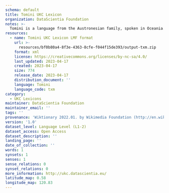 ```yaml
---
schema: default
title: Tomini UKC Lexicon
organization: DataScientia Foundation
notes: >-
  Tomini is a language from the Austronesian family, spoken in Oceania. The UKC Lexicon of Tomini is represented as a lexico-semantic network. It consists of words, word senses, synsets, as well as sense-level and synset-level relationships.
resources:
  - name: Tomini UKC Lexicon LMF format
    url: >-
      resources/bf0b80a4-8f3e-4363-8cfe-f044f15de393/output-txm.zip
    format: xml
    license: https://creativecommons.org/licenses/by-nc-sa/4.0/
    last_updated: 2023-04-17
    created: 2023-04-17
    size: 774
    release_date: 2023-04-17
    distribution_document: ''
    language: Tomini
    language_code: txm
category:
  - UKC Lexicons
maintainer: DataScientia Foundation
maintainer_email: ''
tags: ''
provenance: 'Wiktionary 2022.01. by Wikimedia Foundation (http://en.wiktionary.org); Princeton WordNet 2.1 by Princeton University (https://wordnet.princeton.edu)'
version: '1.0'
dataset_level: Language Level (L1-2)
dataset_access: Open Access
dataset_description: ''
landing_page: ''
date_of_collection: ''
words: 1
synsets: 1
senses: 1
sense_relations: 0
synset_relations: 0
more_information: http://ukc.datascientia.eu/
latitude_map: 0.58
longitude_map: 120.83
---
```


